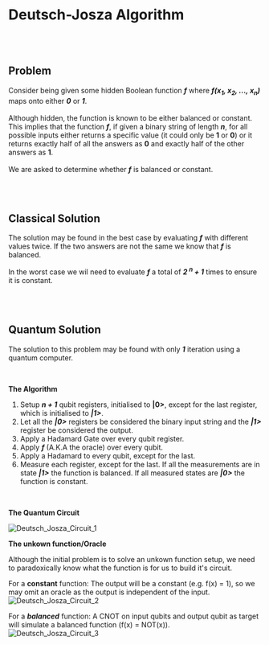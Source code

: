 <h1> Deutsch-Josza Algorithm </h1>

</br></br>

<h2>Problem</h2>
  
Consider being given some hidden Boolean function __*f*__ where __*f(x<sub>1</sub>, x<sub>2</sub>, ..., x<sub>n</sub>)*__ maps onto either __*0*__ or __*1*__. </br></br>
Although hidden, the function is known to be either balanced or constant. This implies that the function __*f*__, if given a binary string of length __*n*__, for all possible inputs either returns a specific value (it could only be __1__ or __0__) or it returns exactly half of all the answers as __0__ and exactly half of the other answers as __1__.
</br>
</br>
We are asked to determine whether __*f*__ is balanced or constant.

</br></br>

<h2>Classical Solution</h2>

The solution may be found in the best case by evaluating __*f*__ with different values twice. If the two answers are not the same we know that __*f*__ is balanced.

In the worst case we wil need to evaluate __*f*__ a total of __*2 <sup>n</sup> + 1*__ times to ensure it is constant.

</br></br>

<h2>Quantum Solution</h2>

The solution to this problem may be found with only __*1*__ iteration using a quantum computer.

</br>

__The Algorithm__

1. Setup __*n + 1*__ qubit registers, initialised to __|0>__, except for the last register, which is initialised to __*|1>*__.
2. Let all the __*|0>*__ registers be considered the binary input string and the __*|1>*__ register be considered the output.
3. Apply a Hadamard Gate over every qubit register.
4. Apply __*f*__ (A.K.A the oracle) over every qubit.
5. Apply a Hadamard to every qubit, except for the last.
6. Measure each register, except for the last. If all the measurements are in state __*|1>*__ the function is balanced. If all measured states are __*|0>*__ the function is constant.

</br>

__The Quantum Circuit__

![Deutsch_Josza_Circuit_1](https://user-images.githubusercontent.com/68278907/87480376-7b23e780-c62d-11ea-9c27-9f398ef2e6ee.jpg)

__The unkown function/Oracle__

Although the initial problem is to solve an unkown function setup, we need to paradoxically know what the function is for us to build it's circuit.

For a __constant__ function: The output will be a constant (e.g. f(x) = 1), so we may omit an oracle as the output is independent of the input.
![Deutsch_Josza_Circuit_2](https://user-images.githubusercontent.com/68278907/87480256-3bf59680-c62d-11ea-807b-09c4244fcf6c.jpg)

For a __*balanced*__ function: A CNOT on input qubits and output qubit as target will simulate a balanced function (f(x) = NOT(x)).
![Deutsch_Josza_Circuit_3](https://user-images.githubusercontent.com/68278907/87480932-a22ee900-c62e-11ea-8ddb-9433101368b7.jpg)
</br>
